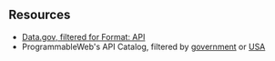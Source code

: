 

## Resources
* [Data.gov, filtered for Format: API](https://catalog.data.gov/dataset?res_format=API&_res_format_limit=0)
* ProgrammableWeb's API Catalog, filtered by [government](https://www.programmableweb.com/category/government/apis?category=20094) or [USA](https://www.programmableweb.com/category/usa/apis?category=20404)
